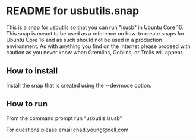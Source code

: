 [//]: # (Created on: August 17, 2017)
[//]: # (Author: Chad Young)
[//]: # (Contact: chad.young@dell.com)


# README for usbutils.snap
This is a snap for usbutils so that you can run "lsusb" in Ubuntu Core 16. This
snap is meant to be used as a reference on how-to create snaps for Ubuntu Core
16 and as such should not be used in a production environment. As with anything
you find on the internet please proceed with caution as you never know when
Gremlins, Goblins, or Trolls will appear.  

## How to install  
Install the snap that is created using the --devmode option.  
## How to run  
From the command prompt run "usbutils.lsusb"
  
For questions please email <chad_young@dell.com>  
